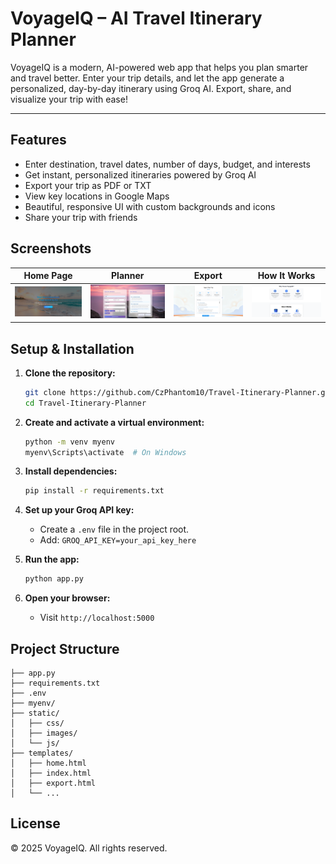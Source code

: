 
# VoyageIQ – AI Travel Itinerary Planner

VoyageIQ is a modern, AI-powered web app that helps you plan smarter and travel better. Enter your trip details, and let the app generate a personalized, day-by-day itinerary using Groq AI. Export, share, and visualize your trip with ease!

---

## Features
- Enter destination, travel dates, number of days, budget, and interests
- Get instant, personalized itineraries powered by Groq AI
- Export your trip as PDF or TXT
- View key locations in Google Maps
- Beautiful, responsive UI with custom backgrounds and icons
- Share your trip with friends

## Screenshots

| Home Page | Planner | Export | How It Works |
|---|---|---|---|
| ![Home](static/images/ss1.png) | ![Planner](static/images/ss5.png) | ![Export](static/images/ss4.png) | ![How It Works](static/images/ss2.png) |

## Setup & Installation

1. **Clone the repository:**
	```bash
	git clone https://github.com/CzPhantom10/Travel-Itinerary-Planner.git
	cd Travel-Itinerary-Planner
	```
2. **Create and activate a virtual environment:**
	```bash
	python -m venv myenv
	myenv\Scripts\activate  # On Windows
	```
3. **Install dependencies:**
	```bash
	pip install -r requirements.txt
	```
4. **Set up your Groq API key:**
	- Create a `.env` file in the project root.
	- Add: `GROQ_API_KEY=your_api_key_here`

5. **Run the app:**
	```bash
	python app.py
	```
6. **Open your browser:**
	- Visit `http://localhost:5000`

## Project Structure
```
├── app.py
├── requirements.txt
├── .env
├── myenv/
├── static/
│   ├── css/
│   ├── images/
│   └── js/
├── templates/
│   ├── home.html
│   ├── index.html
│   ├── export.html
│   └── ...
```

## License
© 2025 VoyageIQ. All rights reserved.
